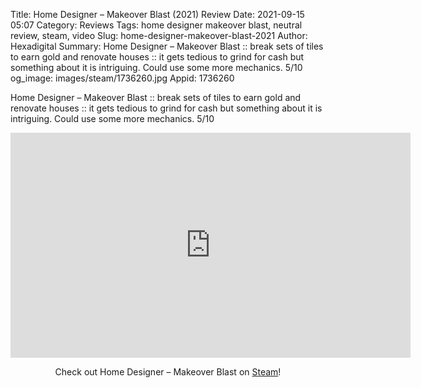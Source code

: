 Title: Home Designer – Makeover Blast (2021) Review
Date: 2021-09-15 05:07
Category: Reviews
Tags: home designer makeover blast, neutral review, steam, video
Slug: home-designer-makeover-blast-2021
Author: Hexadigital
Summary: Home Designer – Makeover Blast :: break sets of tiles to earn gold and renovate houses :: it gets tedious to grind for cash but something about it is intriguing. Could use some more mechanics. 5/10
og_image: images/steam/1736260.jpg
Appid: 1736260

Home Designer – Makeover Blast :: break sets of tiles to earn gold and renovate houses :: it gets tedious to grind for cash but something about it is intriguing. Could use some more mechanics. 5/10

<center><iframe src="https://www.youtube.com/embed/_Y7J-A8h8jc?feature=oembed" allow="accelerometer; autoplay; encrypted-media; gyroscope; picture-in-picture" width="640" height="360" frameborder="0"></iframe>

Check out Home Designer – Makeover Blast on [Steam](https://store.steampowered.com/app/1736260/?curator_clanid=34633900)!</center>